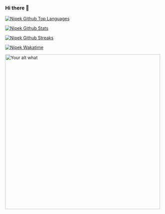 ### Hi there 👋



[![Nipek Github Top Languages](https://github-readme-stats.vercel.app/api/top-langs/?username=nipek&layout=compact)](https://nipek.github.io)

[![Nipek Github Stats](https://github-readme-stats.vercel.app/api?username=nipek&show_icons=true&count_private=true&title_color=eb1b0c&icon_color=eb1b0c&include_all_commits=true)](https://nipek.github.io)

[![Nipek Github Streaks](https://github-readme-streak-stats.herokuapp.com?user=nipek&theme=buefy-dark&hide_border=true)](https://nipek.github.io)

[![Nipek Wakatime](https://github-readme-stats.vercel.app/api/wakatime?username=nipek&layout=compact)](https://nipek.github.io)


[<img src="https://readme-spotify-status-amber.vercel.app/api/run-spotify-status" alt="Your alt what" width="500" />](https://nipek.github.io)




<!--
**nipek/nipek** is a ✨ _special_ ✨ repository because its `README.md` (this file) appears on your GitHub profile.

Here are some ideas to get you started:

- 🔭 I’m currently working on ...
- 🌱 I’m currently learning ...
- 👯 I’m looking to collaborate on ...
- 🤔 I’m looking for help with ...
- 💬 Ask me about ...
- 📫 How to reach me: ...
- 😄 Pronouns: ...
- ⚡ Fun fact: ...
-->
